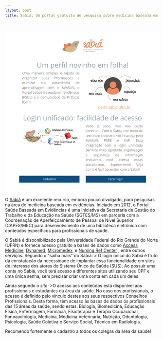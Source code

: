 ```yaml
---
layout: post
title: Sabiá: Um portal gratuito de pesquisa sobre medicina baseada em evidências

---
```

![](/images/sabia.png)

O [Sabiá](http://psbe.ufrn.br/susconecta/index.php) é um excelente recurso, embora pouco divulgado, para pesquisas na área de medicina baseada em evidências. Iniciado em 2012, o Portal Saúde Baseada em Evidências é uma iniciativa da Secretaria de Gestão do Trabalho e da Educação na Saúde (SGTES/MS) em parceria com a Coordenação de Aperfeiçoamento de Pessoal de Nível Superior (CAPES/MEC) para desenvolvimento de uma biblioteca eletrônica com conteúdos específicos para profissionais de saúde.

O Sabiá é disponibilizado pela Universidade Federal do Rio Grande do Norte (UFRN) e fornece acesso gratuito a bases de dados como [Access Medicine](https://accessmedicine.mhmedical.com/), [Dynamed](https://dynamed.com/home/), [Micromedex](https://www.micromedexsolutions.com/home/dispatch/ssl/true), e [Nursing Ref Center](https://www.ebscohost.com/nursing/products/nursing-reference-center) , entre outros serviços. Segundo o "saiba mais" do Sabiá: > O login único do Sabiá é fruto da constatação da necessidade de implantar essa funcionalidade em sites de interesse dos atores do Sistema Único de Saúde (SUS). Ao possuir uma conta no Sabiá, você terá acesso a diferentes sites utilizando seu CPF e uma única senha, sem precisar criar uma conta em cada um deles. 

Ainda segundo o _site_: >O acesso aos conteúdos está disponível aos profissionais e estudantes da área da saúde. No caso dos profissionais, o acesso é definido pelo vínculo destes aos seus respectivos Conselhos Profissionais. Desta forma, têm acesso às bases de dados os profissionais das 15 áreas da saúde, sendo estas: Biologia, Biomedicina, Educação Física, Enfermagem, Farmácia, Fisioterapia e Terapia Ocupacional, Fonoaudiologia, Medicina, Medicina Veterinária, Nutrição, Odontologia, Psicologia, Saúde Coletiva e Serviço Social, Técnico em Radiologia.

Recomendo fortemente o cadastro a todos os colegas da área da saúde!



